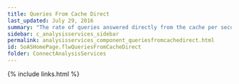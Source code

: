 ```yaml
---
title: Queries From Cache Direct
last_updated: July 29, 2016
summary: "The rate of queries answered directly from the cache per second."
sidebar: c_analysisservices_sidebar
permalink: analysisservices_component_queriesfromcachedirect.html
id: SoASHomePage.flwQueriesFromCacheDirect
folder: ConnectAnalysisServices
---
```




{% include links.html %}
